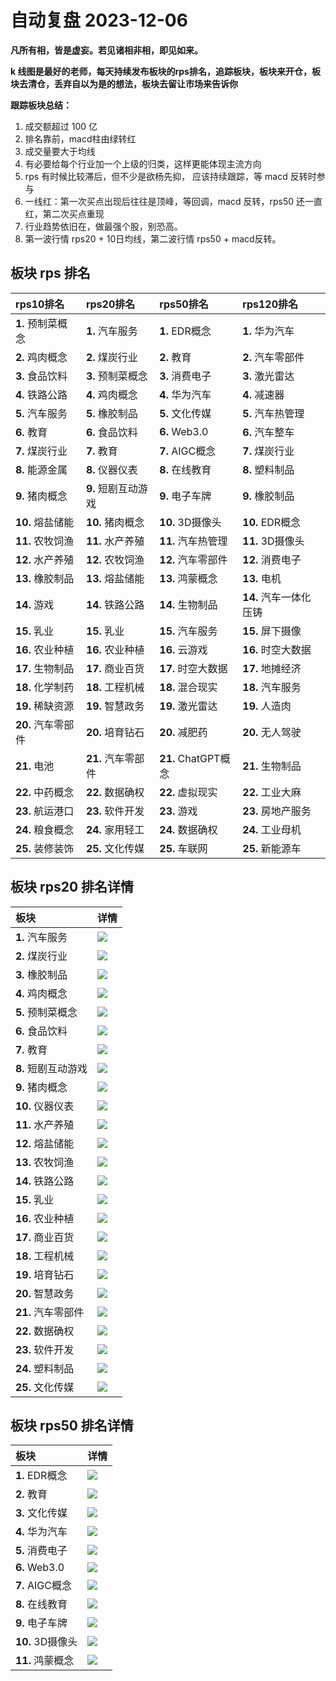# 自动复盘 2023-12-06

**凡所有相，皆是虚妄。若见诸相非相，即见如来。**

**k 线图是最好的老师，每天持续发布板块的rps排名，追踪板块，板块来开仓，板块去清仓，丢弃自以为是的想法，板块去留让市场来告诉你**
        
**跟踪板块总结：**
1. 成交额超过 100 亿
2. 排名靠前，macd柱由绿转红
3. 成交量要大于均线
4. 有必要给每个行业加一个上级的归类，这样更能体现主流方向
5. rps 有时候比较滞后，但不少是欲杨先抑， 应该持续跟踪，等 macd 反转时参与
6. 一线红：第一次买点出现后往往是顶峰，等回调，macd 反转，rps50 还一直红，第二次买点重现
7. 行业趋势依旧在，做最强个股，别恐高。
8. 第一波行情 rps20 + 10日均线，第二波行情 rps50 + macd反转。
        
## 板块 rps 排名
| rps10排名          | rps20排名           | rps50排名           | rps120排名             |
|:-------------------|:--------------------|:--------------------|:-----------------------|
| **1.** 预制菜概念  | **1.** 汽车服务     | **1.** EDR概念      | **1.** 华为汽车        |
| **2.** 鸡肉概念    | **2.** 煤炭行业     | **2.** 教育         | **2.** 汽车零部件      |
| **3.** 食品饮料    | **3.** 预制菜概念   | **3.** 消费电子     | **3.** 激光雷达        |
| **4.** 铁路公路    | **4.** 鸡肉概念     | **4.** 华为汽车     | **4.** 减速器          |
| **5.** 汽车服务    | **5.** 橡胶制品     | **5.** 文化传媒     | **5.** 汽车热管理      |
| **6.** 教育        | **6.** 食品饮料     | **6.** Web3.0       | **6.** 汽车整车        |
| **7.** 煤炭行业    | **7.** 教育         | **7.** AIGC概念     | **7.** 煤炭行业        |
| **8.** 能源金属    | **8.** 仪器仪表     | **8.** 在线教育     | **8.** 塑料制品        |
| **9.** 猪肉概念    | **9.** 短剧互动游戏 | **9.** 电子车牌     | **9.** 橡胶制品        |
| **10.** 熔盐储能   | **10.** 猪肉概念    | **10.** 3D摄像头    | **10.** EDR概念        |
| **11.** 农牧饲渔   | **11.** 水产养殖    | **11.** 汽车热管理  | **11.** 3D摄像头       |
| **12.** 水产养殖   | **12.** 农牧饲渔    | **12.** 汽车零部件  | **12.** 消费电子       |
| **13.** 橡胶制品   | **13.** 熔盐储能    | **13.** 鸿蒙概念    | **13.** 电机           |
| **14.** 游戏       | **14.** 铁路公路    | **14.** 生物制品    | **14.** 汽车一体化压铸 |
| **15.** 乳业       | **15.** 乳业        | **15.** 汽车服务    | **15.** 屏下摄像       |
| **16.** 农业种植   | **16.** 农业种植    | **16.** 云游戏      | **16.** 时空大数据     |
| **17.** 生物制品   | **17.** 商业百货    | **17.** 时空大数据  | **17.** 地摊经济       |
| **18.** 化学制药   | **18.** 工程机械    | **18.** 混合现实    | **18.** 汽车服务       |
| **19.** 稀缺资源   | **19.** 智慧政务    | **19.** 激光雷达    | **19.** 人造肉         |
| **20.** 汽车零部件 | **20.** 培育钻石    | **20.** 减肥药      | **20.** 无人驾驶       |
| **21.** 电池       | **21.** 汽车零部件  | **21.** ChatGPT概念 | **21.** 生物制品       |
| **22.** 中药概念   | **22.** 数据确权    | **22.** 虚拟现实    | **22.** 工业大麻       |
| **23.** 航运港口   | **23.** 软件开发    | **23.** 游戏        | **23.** 房地产服务     |
| **24.** 粮食概念   | **24.** 家用轻工    | **24.** 数据确权    | **24.** 工业母机       |
| **25.** 装修装饰   | **25.** 文化传媒    | **25.** 车联网      | **25.** 新能源车       |
## 板块 rps20 排名详情
| 板块                | 详情                                                                                                 |
|:--------------------|:-----------------------------------------------------------------------------------------------------|
| **1.** 汽车服务     | ![](https://sykent-blog-image.oss-cn-beijing.aliyuncs.com/quant/image/2023/12/1701849949045-tmp.jpg) |
| **2.** 煤炭行业     | ![](https://sykent-blog-image.oss-cn-beijing.aliyuncs.com/quant/image/2023/12/1701849950420-tmp.jpg) |
| **3.** 橡胶制品     | ![](https://sykent-blog-image.oss-cn-beijing.aliyuncs.com/quant/image/2023/12/1701849951338-tmp.jpg) |
| **4.** 鸡肉概念     | ![](https://sykent-blog-image.oss-cn-beijing.aliyuncs.com/quant/image/2023/12/1701849952256-tmp.jpg) |
| **5.** 预制菜概念   | ![](https://sykent-blog-image.oss-cn-beijing.aliyuncs.com/quant/image/2023/12/1701849953254-tmp.jpg) |
| **6.** 食品饮料     | ![](https://sykent-blog-image.oss-cn-beijing.aliyuncs.com/quant/image/2023/12/1701849954172-tmp.jpg) |
| **7.** 教育         | ![](https://sykent-blog-image.oss-cn-beijing.aliyuncs.com/quant/image/2023/12/1701849955122-tmp.jpg) |
| **8.** 短剧互动游戏 | ![](https://sykent-blog-image.oss-cn-beijing.aliyuncs.com/quant/image/2023/12/1701849955623-tmp.jpg) |
| **9.** 猪肉概念     | ![](https://sykent-blog-image.oss-cn-beijing.aliyuncs.com/quant/image/2023/12/1701849956488-tmp.jpg) |
| **10.** 仪器仪表    | ![](https://sykent-blog-image.oss-cn-beijing.aliyuncs.com/quant/image/2023/12/1701849957389-tmp.jpg) |
| **11.** 水产养殖    | ![](https://sykent-blog-image.oss-cn-beijing.aliyuncs.com/quant/image/2023/12/1701849958268-tmp.jpg) |
| **12.** 熔盐储能    | ![](https://sykent-blog-image.oss-cn-beijing.aliyuncs.com/quant/image/2023/12/1701849959268-tmp.jpg) |
| **13.** 农牧饲渔    | ![](https://sykent-blog-image.oss-cn-beijing.aliyuncs.com/quant/image/2023/12/1701849960214-tmp.jpg) |
| **14.** 铁路公路    | ![](https://sykent-blog-image.oss-cn-beijing.aliyuncs.com/quant/image/2023/12/1701849961155-tmp.jpg) |
| **15.** 乳业        | ![](https://sykent-blog-image.oss-cn-beijing.aliyuncs.com/quant/image/2023/12/1701849962105-tmp.jpg) |
| **16.** 农业种植    | ![](https://sykent-blog-image.oss-cn-beijing.aliyuncs.com/quant/image/2023/12/1701849963085-tmp.jpg) |
| **17.** 商业百货    | ![](https://sykent-blog-image.oss-cn-beijing.aliyuncs.com/quant/image/2023/12/1701849964070-tmp.jpg) |
| **18.** 工程机械    | ![](https://sykent-blog-image.oss-cn-beijing.aliyuncs.com/quant/image/2023/12/1701849965024-tmp.jpg) |
| **19.** 培育钻石    | ![](https://sykent-blog-image.oss-cn-beijing.aliyuncs.com/quant/image/2023/12/1701849965969-tmp.jpg) |
| **20.** 智慧政务    | ![](https://sykent-blog-image.oss-cn-beijing.aliyuncs.com/quant/image/2023/12/1701849966872-tmp.jpg) |
| **21.** 汽车零部件  | ![](https://sykent-blog-image.oss-cn-beijing.aliyuncs.com/quant/image/2023/12/1701849967789-tmp.jpg) |
| **22.** 数据确权    | ![](https://sykent-blog-image.oss-cn-beijing.aliyuncs.com/quant/image/2023/12/1701849968753-tmp.jpg) |
| **23.** 软件开发    | ![](https://sykent-blog-image.oss-cn-beijing.aliyuncs.com/quant/image/2023/12/1701849969687-tmp.jpg) |
| **24.** 塑料制品    | ![](https://sykent-blog-image.oss-cn-beijing.aliyuncs.com/quant/image/2023/12/1701849970750-tmp.jpg) |
| **25.** 文化传媒    | ![](https://sykent-blog-image.oss-cn-beijing.aliyuncs.com/quant/image/2023/12/1701849971719-tmp.jpg) |
## 板块 rps50 排名详情
| 板块             | 详情                                                                                                 |
|:-----------------|:-----------------------------------------------------------------------------------------------------|
| **1.** EDR概念   | ![](https://sykent-blog-image.oss-cn-beijing.aliyuncs.com/quant/image/2023/12/1701849972768-tmp.jpg) |
| **2.** 教育      | ![](https://sykent-blog-image.oss-cn-beijing.aliyuncs.com/quant/image/2023/12/1701849973637-tmp.jpg) |
| **3.** 文化传媒  | ![](https://sykent-blog-image.oss-cn-beijing.aliyuncs.com/quant/image/2023/12/1701849974571-tmp.jpg) |
| **4.** 华为汽车  | ![](https://sykent-blog-image.oss-cn-beijing.aliyuncs.com/quant/image/2023/12/1701849975520-tmp.jpg) |
| **5.** 消费电子  | ![](https://sykent-blog-image.oss-cn-beijing.aliyuncs.com/quant/image/2023/12/1701849976520-tmp.jpg) |
| **6.** Web3.0    | ![](https://sykent-blog-image.oss-cn-beijing.aliyuncs.com/quant/image/2023/12/1701849977463-tmp.jpg) |
| **7.** AIGC概念  | ![](https://sykent-blog-image.oss-cn-beijing.aliyuncs.com/quant/image/2023/12/1701849978583-tmp.jpg) |
| **8.** 在线教育  | ![](https://sykent-blog-image.oss-cn-beijing.aliyuncs.com/quant/image/2023/12/1701849979552-tmp.jpg) |
| **9.** 电子车牌  | ![](https://sykent-blog-image.oss-cn-beijing.aliyuncs.com/quant/image/2023/12/1701849980536-tmp.jpg) |
| **10.** 3D摄像头 | ![](https://sykent-blog-image.oss-cn-beijing.aliyuncs.com/quant/image/2023/12/1701849981534-tmp.jpg) |
| **11.** 鸿蒙概念 | ![](https://sykent-blog-image.oss-cn-beijing.aliyuncs.com/quant/image/2023/12/1701849982520-tmp.jpg) |
